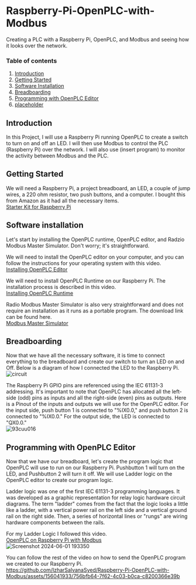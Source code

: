 # Raspberry-Pi-OpenPLC-with-Modbus
Creating a PLC with a Raspberry Pi, OpenPLC, and Modbus and seeing how it looks over the network.

### Table of contents

1. [Introduction](#introduction)
2. [Getting Started](#starting)
3. [Software Installation](#software)
4. [Breadboarding](#breadboard)
5. [Programming with OpenPLC Editor](#openplc)
6. [placeholder](#summary)

## Introduction <a name="introduction">
In this Project, I will use a Raspberry Pi running OpenPLC to create a switch to turn on and off an LED. I will then use Modbus to control the PLC (Raspberry Pi) over the network. I will also use (insert program) to monitor the activity between Modbus and the PLC.

## Getting Started <a name="starting">
We will need a Raspberry Pi, a project breadboard, an LED, a couple of jump wires, a 220 ohm resistor, two push buttons, and a computer. I bought this from Amazon as it had all the necessary items.   
[Starter Kit for Raspberry Pi](https://www.amazon.com/FREENOVE-Ultimate-Raspberry-558-Page-Detailed/dp/B06W54L7B5/ref=sr_1_2?crid=137OMN2ITGV7Z&dib=eyJ2IjoiMSJ9.GZW428gjohLopQ4YjAL731KQlescXYe9p8UTtopiUVObrhS8zyO8TdGjMn0GaHB9i73Y5sl1RAIQ5ZBbgfnqsscUse9cfc0f0oSpxE2e2qAWFEvjztiRzOR_F9WexFCJoVMQeRvJc8ATG3jJLktPVzfIvX99O1t_9gQsXjk4CG4BrUFIV9jLh5Zepu05XoVcfOq5WKL2pdHLW2tAs6CqcLs34oHkRyw6IlbnukW7dHCSsx4h-0AOcm71h3F71mhdmPSAVVC3gso0o7oZF0Q9Kh8YGxceL6Rlg2MdZQUtDnw.FqbyPBW7yhmTjdwOh8kxuP8jc__tzGTqbGzE1V07lxw&dib_tag=se&keywords=Freenove+Ultimate+Starter+Kit+for+Raspberry+Pi+5+4+B+3+B%2B+400%2C+558-Page+Detailed+Tutorial%2C+Python+C+Java+Scratch+Code%2C+223+Items%2C+104+Projects&qid=1717290931&s=electronics&sprefix=freenove+ultimate+starter+kit+for+raspberry+pi+5+4+b+3+b%2B+400%2C+558-page+detailed+tutorial%2C+python+c+java+scratch+code%2C+223+items%2C+104+projects%2Celectronics%2C280&sr=1-2)

## Software installation <a name="software">
Let's start by installing the OpenPLC runtime, OpenPLC editor, and Radzio Modbus Master Simulator. Don't worry; it's straightforward.  

We will need to install the OpenPLC editor on your computer, and you can follow the instructions for your operating system with this video.  
[Installing OpenPLC Editor](https://youtu.be/iC5s4CEiOB4?si=wJh1vriMxQ14dKNB)

We will need to install OpenPLC Runtime on our Raspberry Pi. The installation process is described in this video.  
[Installing OpenPLC Runtime](https://youtu.be/Il0bCK5Luto?si=YuJfXPOuYSHyYUJl&t=669)

Radio Modbus Master Simulator is also very straightforward and does not require an installation as it runs as a portable program. The download link can be found here.  
[Modbus Master Simulator](https://en.radzio.dxp.pl/modbus-master-simulator/)

## Breadboarding <a name="breadboard">
Now that we have all the necessary software, it is time to connect everything to the breadboard and create our switch to turn an LED on and Off. Below is a diagram of how I connected the LED to the Raspberry Pi.  
![circuit](https://github.com/IzharSalvanaSyed/Raspberry-Pi-OpenPLC-with-Modbus/assets/156041933/cca5c8a6-d061-4761-975d-6f986cfde367)

The Raspberry Pi GPIO pins are referenced using the IEC 61131-3 addressing. It's important to note that OpenPLC has allocated all the left-side (odd) pins as inputs and all the right-side (even) pins as outputs. Here is a Pinout of the inputs and outputs we will use for the OpenPLC editor. For the input side, push button 1 is connected to "%IX0.0," and push button 2 is connected to "%IX0.0." For the output side, the LED is connected to "QX0.0."      
![93cuu016](https://github.com/IzharSalvanaSyed/Raspberry-Pi-OpenPLC-with-Modbus/assets/156041933/c70b7871-b893-4320-91ec-0fe224ca756e)

## Programming with OpenPLC Editor <a name="openplc">
Now that we have our breadboard, let's create the program logic that OpenPLC will use to run on our Raspberry Pi. Pushbutton 1 will turn on the LED, and Pushbutton 2 will turn it off. We will use Ladder logic on the OpenPLC editor to create our program logic.  

Ladder logic was one of the first IEC 61131-3 programming languages. It was developed as a graphic representation for relay logic hardware circuit diagrams. The term "ladder" comes from the fact that the logic looks a little like a ladder, with a vertical power rail on the left side and a vertical ground rail on the right side. Then, a series of horizontal lines or "rungs" are wiring hardware components between the rails.

For my Ladder Logic I followed this video.  
[OpenPLC on Raspberry Pi with Modbus](https://youtu.be/iC5s4CEiOB4?si=wJh1vriMxQ14dKNB)  
![Screenshot 2024-06-01 193350](https://github.com/IzharSalvanaSyed/Raspberry-Pi-OpenPLC-with-Modbus/assets/156041933/ca09e21a-b0d3-441e-b57d-4b70c430e9ea)

You can follow the rest of the video on how to send the OpenPLC program we created to our Raspberry Pi.  
https://github.com/IzharSalvanaSyed/Raspberry-Pi-OpenPLC-with-Modbus/assets/156041933/756bfb64-7f62-4c03-b0ca-c8200366e39b

